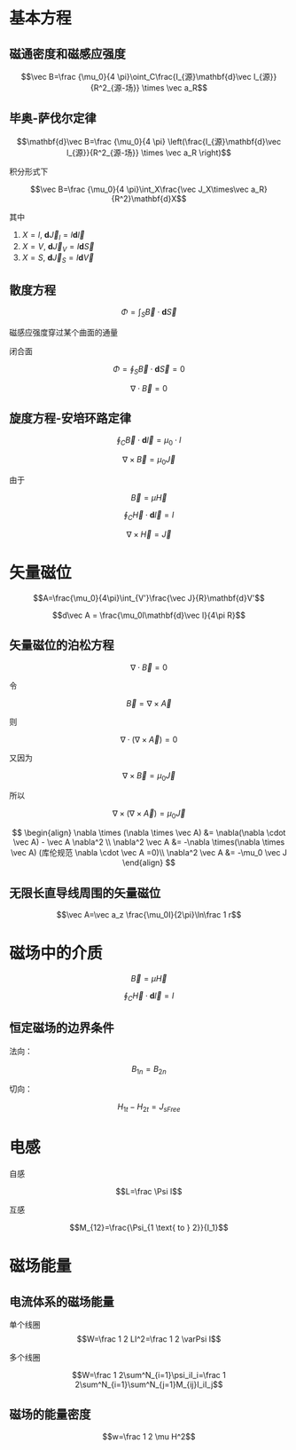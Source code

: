 # 基本方程

## 磁通密度和磁感应强度

$$\vec B=\frac {\mu_0}{4 \pi}\oint_C\frac{I_{源}\mathbf{d}\vec l_{源}}{R^2_{源-场}} \times \vec a_R$$

## 毕奥-萨伐尔定律

$$\mathbf{d}\vec B=\frac {\mu_0}{4 \pi} \left(\frac{I_{源}\mathbf{d}\vec l_{源}}{R^2_{源-场}} \times \vec a_R \right)$$

积分形式下

$$\vec B=\frac {\mu_0}{4 \pi}\int_X\frac{\vec J_X\times\vec a_R}{R^2}\mathbf{d}X$$

其中
1. $X=l$, $\mathbf{d}\vec J_l=I\mathbf{d}\vec l$
2. $X=V$, $\mathbf{d}\vec J_V=I\mathbf{d}\vec S$
3. $X=S$, $\mathbf{d}\vec J_S=I\mathbf{d}\vec V$

## 散度方程

$$\Phi=\int_S \vec B \cdot \mathbf{d} \vec S$$

磁感应强度穿过某个曲面的通量

闭合面

$$\Phi=\oint_S \vec B \cdot \mathbf{d} \vec S=0$$

$$\nabla \cdot \vec B = 0$$

## 旋度方程-安培环路定律

$$\oint_C \vec B \cdot \mathbf{d} \vec l=\mu_0 \cdot I$$

$$\nabla \times \vec B = \mu_0 \vec J$$

由于 

$$\vec B =\mu\vec H$$

$$\oint_C \vec H \cdot \mathbf{d} \vec l=I$$

$$\nabla \times \vec H = \vec J$$

# 矢量磁位

$$A=\frac{\mu_0}{4\pi}\int_{V'}\frac{\vec J}{R}\mathbf{d}V'$$

$$d\vec A = \frac{\mu_0I\mathbf{d}\vec l}{4\pi R}$$

## 矢量磁位的泊松方程
$$\nabla \cdot \vec B = 0$$

令

$$\vec B = \nabla \times \vec A$$

则

$$\nabla \cdot (\nabla \times\vec A) = 0$$

又因为 

$$\nabla \times \vec B = \mu_0 \vec J$$

所以

$$\nabla \times (\nabla \times \vec A) = \mu_0\vec J$$

$$
\begin{align}
\nabla \times (\nabla \times \vec A) &= \nabla(\nabla \cdot \vec A) - \vec A \nabla^2 \\
\nabla^2 \vec A &= -\nabla \times(\nabla \times \vec A) (库伦规范 \nabla \cdot \vec A =0)\\ 
\nabla^2 \vec A &= -\mu_0 \vec J
\end{align}
$$

## 无限长直导线周围的矢量磁位

$$\vec A=\vec a_z \frac{\mu_0I}{2\pi}\ln\frac 1 r$$

# 磁场中的介质

$$\vec B = \mu \vec H$$

$$\oint_C\vec H\cdot \mathbf{d}\vec l=I$$


## 恒定磁场的边界条件


法向：

$$B_{1n}=B_{2n}$$

切向：

$$H_{1t}-H_{2t}=J_{sFree}$$
# 电感

自感

$$L=\frac \Psi I$$

互感

$$M_{12}=\frac{\Psi_{1 \text{ to } 2}}{I_1}$$

# 磁场能量

## 电流体系的磁场能量

单个线圈
$$W=\frac 1 2 LI^2=\frac 1 2 \varPsi I$$

多个线圈

$$W=\frac 1 2\sum^N_{i=1}\psi_iI_i=\frac 1 2\sum^N_{i=1}\sum^N_{j=1}M_{ij}I_iI_j$$

## 磁场的能量密度

$$w=\frac 1 2 \mu H^2$$
